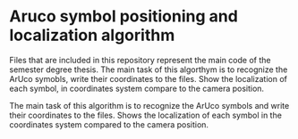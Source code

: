 # Aruco symbol positioning and localization algorithm
Files that are included in this repository represent the main code of the semester degree thesis.
The main task of this algorthym is to recognize the ArUco symobls, write their coordinates to the files.
Show the localization of each symbol, in coordinates system compare to the camera position.

The main task of this algorithm is to recognize the ArUco symbols and write their coordinates to the files.
Shows the localization of each symbol in the coordinates system compared to the camera position.

